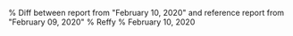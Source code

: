 % Diff between report from "February 10, 2020" and reference report from "February 09, 2020"
% Reffy
% February 10, 2020


